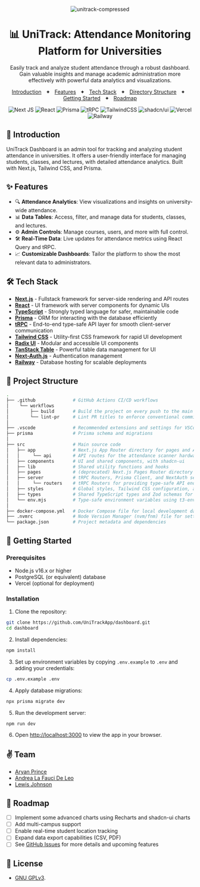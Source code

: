<div align="center">

![unitrack-compressed](https://github.com/user-attachments/assets/dfaafa5d-691f-40c0-96e0-9d764341c426)

# 📊 UniTrack: Attendance Monitoring Platform for Universities

<p>Easily track and analyze student attendance through a robust dashboard. Gain valuable insights and manage academic administration more effectively with powerful data analytics and visualizations.</p>

<a href="#-introduction">Introduction</a>
<span>&nbsp;&nbsp;✦&nbsp;&nbsp;</span>
<a href="#-features">Features</a>
<span>&nbsp;&nbsp;✦&nbsp;&nbsp;</span>
<a href="#-tech-stack">Tech Stack</a>
<span>&nbsp;&nbsp;✦&nbsp;&nbsp;</span>
<a href="#-directory-structure">Directory Structure</a>
<span>&nbsp;&nbsp;✦&nbsp;&nbsp;</span>
<a href="#-getting-started">Getting Started</a>
<span>&nbsp;&nbsp;✦&nbsp;&nbsp;</span>
<a href="#-roadmap">Roadmap</a>

![Next JS](https://img.shields.io/badge/Next.JS-black?style=for-the-badge&logo=next.js&logoColor=white)
![React](https://img.shields.io/badge/react-black?style=for-the-badge&logo=react&logoColor=%2361DAFB)
![Prisma](https://img.shields.io/badge/Prisma-black?style=for-the-badge&logo=Prisma&logoColor=3982CE)
![tRPC](https://img.shields.io/badge/tRPC-black.svg?style=for-the-badge&logo=tRPC&logoColor=2596BE)
![TailwindCSS](https://img.shields.io/badge/tailwind-black?style=for-the-badge&logo=tailwind-css&logoColor=2338B2AC)
![shadcn/ui](https://img.shields.io/badge/shadcn/ui-black?style=for-the-badge&logo=shadcnui&logoColor=white)
![Vercel](https://img.shields.io/badge/Vercel-black?style=for-the-badge&logo=vercel&logoColor=white)
![Railway](https://img.shields.io/badge/Railway-black?style=for-the-badge&logo=Railway&logoColor=white)

</div>

## 📝 Introduction

UniTrack Dashboard is an admin tool for tracking and analyzing student attendance in universities. It offers a user-friendly interface for managing students, classes, and lectures, with detailed attendance analytics. Built with Next.js, Tailwind CSS, and Prisma.

## ✨ Features

- 🔍 **Attendance Analytics**: View visualizations and insights on university-wide attendance.
- 📊 **Data Tables**: Access, filter, and manage data for students, classes, and lectures.
- ⚙️ **Admin Controls**: Manage courses, users, and more with full control.
- 🛠️ **Real-Time Data**: Live updates for attendance metrics using React Query and tRPC.
- 📈 **Customizable Dashboards**: Tailor the platform to show the most relevant data to administrators.

## 🛠️ Tech Stack

- **[Next.js](https://nextjs.org/)** - Fullstack framework for server-side rendering and API routes
- **[React](https://react.dev/)** - UI framework with server components for dynamic UIs
- **[TypeScript](https://www.typescriptlang.org/)** - Strongly typed language for safer, maintainable code
- **[Prisma](https://www.prisma.io/)** - ORM for interacting with the database efficiently
- **[tRPC](https://trpc.io/)** - End-to-end type-safe API layer for smooth client-server communication
- **[Tailwind CSS](https://tailwindcss.com/)** - Utility-first CSS framework for rapid UI development
- **[Radix UI](https://www.radix-ui.com/)** - Modular and accessible UI components
- **[TanStack Table](https://tanstack.com/table/latest)** - Powerful table data management for UI
- **[Next-Auth.js](https://next-auth.js.org/)** - Authentication management
- **[Railway](https://railway.app/)** - Database hosting for scalable deployments

## 📂 Project Structure

```bash
.
├── .github              # GitHub Actions CI/CD workflows
│    └── workflows
│        ├── build       # Build the project on every push to the main branch
│        └── lint-pr     # Lint PR titles to enforce conventional commits
│
├── .vscode              # Recommended extensions and settings for VSCode
├── prisma               # Prisma schema and migrations
│
├── src                  # Main source code
│   ├── app              # Next.js App Router directory for pages and API routes
│   │     └── api        # API routes for the attendance scanner hardware units
│   ├── components       # UI and shared components, with shadcn-ui
│   ├── lib              # Shared utility functions and hooks
│   ├── pages            # (deprecated) Next.js Pages Router directory
│   ├── server           # tRPC Routers, Prisma Client, and NextAuth server-side code
│   │     └── routers    # tRPC Routers for providing type-safe API endpoints / procedures
│   ├── styles           # Global styles, Tailwind CSS configuration, and custom font imports
│   ├── types            # Shared TypeScript types and Zod schemas for validation
│   └── env.mjs          # Type-safe environment variables using t3-env
│
├── docker-compose.yml   # Docker Compose file for local development databases
├── .nvmrc               # Node Version Manager (nvm/fnm) file for setting a specific Node version
└── package.json         # Project metadata and dependencies
```

## 🚀 Getting Started

### Prerequisites

- Node.js v16.x or higher
- PostgreSQL (or equivalent) database
- Vercel (optional for deployment)

### Installation

1. Clone the repository:

```bash
git clone https://github.com/UniTrackApp/dashboard.git
cd dashboard
```

2. Install dependencies:

```bash
npm install
```

3. Set up environment variables by copying `.env.example` to `.env` and adding your credentials:

```bash
cp .env.example .env
```

4. Apply database migrations:

```bash
npx prisma migrate dev
```

5. Run the development server:

```bash
npm run dev
```

6. Open [http://localhost:3000](http://localhost:3000) to view the app in your browser.

## ✌️ Team

- [Aryan Prince](https://x.com/aryxnprince)
- [Andrea La Fauci De Leo](https://github.com/Bosurgi)
- [Lewis Johnson](https://github.com/lewisj576)

## 🎯 Roadmap

- [ ] Implement some advanced charts using Recharts and shadcn-ui charts
- [ ] Add multi-campus support
- [ ] Enable real-time student location tracking
- [ ] Expand data export capabilities (CSV, PDF)
- [ ] See [GitHub Issues](https://github.com/UniTrackApp/dashboard/issues?q=sort:updated-desc+is:issue+is:open) for more details and upcoming features

## 🔑 License

- [GNU GPLv3](https://github.com/UniTrackApp/dashboard/blob/main/COPYING).
